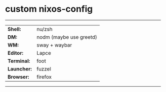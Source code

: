 # custom nixos-config

------

|                |                                                          |
|----------------|----------------------------------------------------------|
| **Shell:**     | nu/zsh                                             |
| **DM:**        | nodm (maybe use greetd)                          |
| **WM:**        | sway + waybar                                          |
| **Editor:**    | Lapce                                 |
| **Terminal:**  | foot                                                       |
| **Launcher:**  | fuzzel                                                     |
| **Browser:**   | firefox                                                  |

------

